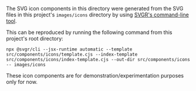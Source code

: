The SVG icon components in this directory were generated from the SVG files in this project's `images/icons` directory by using [SVGR's command-line tool](https://react-svgr.com/docs/cli/).

This can be reproduced by running the following command from this project's root directory:

`npx @svgr/cli --jsx-runtime automatic --template src/components/icons/template.cjs --index-template src/components/icons/index-template.cjs --out-dir src/components/icons -- images/icons`

These icon components are for demonstration/experimentation purposes only for now.
